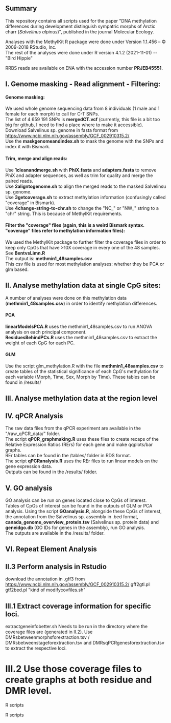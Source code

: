 ## Summary
This repository contains all scripts used for the paper "DNA methylation differences during development distinguish sympatric morphs of Arctic charr (*Salvelinus alpinus*)", published in the journal Molecular Ecology.

Analyses with the MethylKit R package were done under Version 1.1.456 – © 2009-2018 RStudio, Inc.   
The rest of the analyses were done under R version 4.1.2 (2021-11-01) -- "Bird Hippie"

RRBS reads are available on ENA with the accession number **PRJEB45551**.

## I. Genome masking - Read alignment - Filtering:
#### Genome masking:
We used whole genome sequencing data from 8 individuals (1 male and 1 female for each morph) to call for C-T SNPs.  
The list of 4 659 191 SNPs is **mergedCT.vcf** (currently, this file is a bit too big for github, I need to find a place where to make it accessible).   
Download Salvelinus sp. genome in fasta format from https://www.ncbi.nlm.nih.gov/assembly/GCF_002910315.2/          
Use the **maskgenomeandindex.sh**  to mask the genome with the SNPs and index it with Bismark.    

#### Trim, merge and align reads:
Use **1cleanandmerge.sh** with **PhiX.fasta** and **adapters.fasta** to remove PhiX and adapter sequences, as well as trim for quality and merge the paired reads.  
Use **2aligntogenome.sh** to align the merged reads to the masked Salvelinsu sp. genome.  
Use **3getcoverage.sh** to extract methylation information (confusingly called "coverage" in Bismark).  
Use **4change-string-to-chr.sh** to change the "NC_" or "NW_" string to a "chr" string. This is because of MethylKit requirements.

#### Filter the "coverage" files (again, this is a weird Bismark syntax. "coverage" files refer to methylation information files):
We used the MethylKit package to further filter the coverage files in order to keep only CpGs that have >10X coverage in every one of the 48 samples. 
See **BentvsLimn.R**  
The output is: **methmin1_48samples.csv**   
This csv file is used for most methylation analyses: whether they be PCA or glm based.  

## II. Analyse methylation data at single CpG sites:
A number of analyses were done on this methylation data (**methmin1_48samples.csv**) in order to identify methylation differences.

#### PCA
**linearModelsPCA.R** uses the methmin1_48samples.csv to run ANOVA analysis on each principal component.  
**ResiduesBehindPCs.R** uses the methmin1_48samples.csv to extract the weight of each CpG for each PC.

#### GLM
Use the script glm_methylation.R with the file **methmin1_48samples.csv** to create tables of the statistical significance of each CpG's methylation for each variable (Morph, Time, Sex, Morph by Time). 
These tables can be found in /results/

## III. Analyse methylation data at the region level
###  


## IV. qPCR Analysis
The raw data files from the qPCR experiment are available in the "/raw_qPCR_data/" folder.        
The script **qPCR_graphmaking.R** uses these files to create recaps of the Relative Expression Ratios (RErs) for each gene and make qqplots/bar graphs.   
REr tables can be found in the /tables/ folder in RDS format.  
The script **qPCRanalysis.R** uses the REr files to run linear models on the gene expression data.       
Outputs can be found in the /results/ folder.    

## V. GO analysis
GO analysis can be run on genes located close to CpGs of interest.  
Tables of CpGs of interest can be found in the outputs of GLM or PCA analysis.
Using the script **GOanalysis.R**, alongside these CpGs of interest, the annotation from the Salvelinus sp. assembly in .bed format, **canada_genome_overview_protein.tsv** (Salvelinus sp. protein data) and **geneidgo.db** (GO IDs for genes in the assembly), run GO analysis.  
The outputs are available in the /results/ folder.


## VI. Repeat Element Analysis
















## II.3 Perform analysis in Rstudio 
download the annotation in .gff3 from https://www.ncbi.nlm.nih.gov/assembly/GCF_002910315.2/
gff2gtl.pl
gtf2bed.pl
"kind of modifycovfiles.sh"



## III.1 Extract coverage information for specific loci. 
extractgeneinfobetter.sh 
Needs to be run in the directory where the coverage files are (generated in II.2).
Use DMRsbetweenmorphsforextraction.tsv / DMRsbetweenstageforextraction.tsv and DMRsqPCRgenesforextraction.tsv to extract the respective loci.

# III.2 Use those coverage files to create graphs at both residue and DMR level.

R scripts

R scripts
